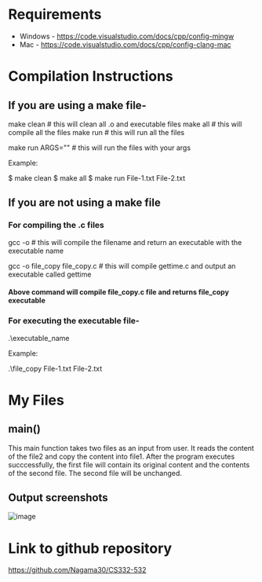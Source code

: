 # Requirements

+ Windows - https://code.visualstudio.com/docs/cpp/config-mingw 
+ Mac - https://code.visualstudio.com/docs/cpp/config-clang-mac

# Compilation Instructions

## If you are using a make file- 

make clean      # this will clean all .o and executable files
make all        # this will compile all the files
make run        # this will run all the files

make run ARGS="<your args here>" # this will run the files with your args
  
Example:

$ make clean
$ make all
$ make run File-1.txt File-2.txt


## If you are not using a make file

### For compiling the .c files

gcc -o <executable name> <filename>            # this will compile the filename and return an executable with the executable name

gcc -o file_copy file_copy.c                   # this will compile gettime.c and output an executable called gettime

#### Above command will compile file_copy.c file and returns file_copy executable

### For executing the executable file-

  .\executable_name <arg1> <arg2>
  
  Example:
  
  .\file_copy File-1.txt File-2.txt
  
# My Files

## main()

This main function takes two files as an input from user. It reads the content of the file2 and copy the content into file1. After the program executes succcessfully, the first file will contain its original content and the contents of the second file. The second file will be unchanged.

## Output screenshots

![image](https://github.com/Nagama30/CS332-532/assets/60808524/3e52b2a8-dca0-4bd5-9894-ef00c36e1078)


# Link to github repository
https://github.com/Nagama30/CS332-532




